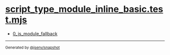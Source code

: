 # [script_type_module_inline_basic.test.mjs](../script_type_module_inline_basic.test.mjs)


- [0_js_module_fallback](0_js_module_fallback/0_js_module_fallback.md)

---

<sub>
  Generated by <a href="https://github.com/jsenv/core/tree/main/packages/tooling/snapshot">@jsenv/snapshot</a>
</sub>
